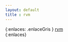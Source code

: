 ```yaml
--- 
layout: default
title : rvm
---
```

{:enlaces: .enlaceGris } 
[rvm](https://rvm.beginrescueend.com/)  
{:enlaces} 
